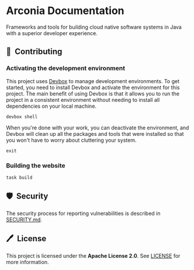 # Arconia Documentation

Frameworks and tools for building cloud native software systems in Java with a superior developer experience.

## 📙&nbsp; Contributing

### Activating the development environment

This project uses [Devbox](https://www.jetify.com/devbox) to manage development environments. To get started, you need to install Devbox and activate the environment for this project. The main benefit of using Devbox is that it allows you to run the project in a consistent environment without needing to install all dependencies on your local machine.

```shell
devbox shell
```

When you're done with your work, you can deactivate the environment, and Devbox will clean up all the packages and tools that were installed so that you won't have to worry about cluttering your system.

```shell
exit
```

### Building the website

```shell
task build
```

## 🛡️&nbsp; Security

The security process for reporting vulnerabilities is described in [SECURITY.md](SECURITY.md).

## 🖊️&nbsp; License

This project is licensed under the **Apache License 2.0**. See [LICENSE](LICENSE) for more information.
